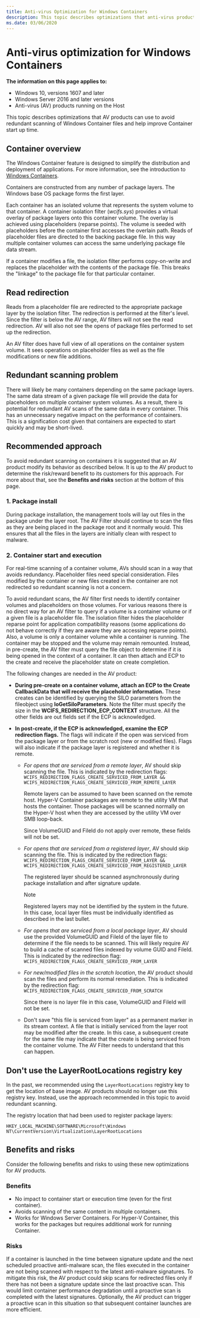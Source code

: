 ```yaml
---
title: Anti-virus Optimization for Windows Containers
description: This topic describes optimizations that anti-virus products can utilize when running within Windows Containers.
ms.date: 03/06/2020
---
```


# Anti-virus optimization for Windows Containers

**The information on this page applies to:**
- Windows 10, versions 1607 and later
- Windows Server 2016 and later versions
- Anti-virus (AV) products running on the Host

This topic describes optimizations that AV products can use to avoid redundant scanning of Windows Container files and help improve Container start up time.

## Container overview

The Windows Container feature is designed to simplify the distribution and deployment of applications. For more information, see the introduction to [Windows Containers](/virtualization/windowscontainers/about/about_overview).

Containers are constructed from any number of package layers. The Windows base OS package forms the first layer.

Each container has an isolated volume that represents the system volume to that container. A container isolation filter (*wcifs.sys*) provides a virtual overlay of package layers onto this container volume. The overlay is achieved using placeholders (reparse points). The volume is seeded with placeholders before the container first accesses the overlain path. Reads of placeholder files are directed to the backing package file. In this way multiple container volumes can access the same underlying package file data stream.

If a container modifies a file, the isolation filter performs copy-on-write and replaces the placeholder with the contents of the package file. This breaks the "linkage" to the package file for that particular container.

## Read redirection

Reads from a placeholder file are redirected to the appropriate package layer by the isolation filter. The redirection is performed at the filter's level. Since the filter is below the AV range, AV filters will not see the read redirection. AV will also not see the opens of package files performed to set up the redirection.

An AV filter does have full view of all operations on the container system volume. It sees operations on placeholder files as well as the file modifications or new file additions.

## Redundant scanning problem

There will likely be many containers depending on the same package layers. The same data stream of a given package file will provide the data for placeholders on multiple container system volumes. As a result, there is potential for redundant AV scans of the same data in every container. This has an unnecessary negative impact on the performance of containers. This is a signification cost given that containers are expected to start quickly and may be short-lived.

## Recommended approach

To avoid redundant scanning on containers it is suggested that an AV product modify its behavior as described below. It is up to the AV product to determine the risk/reward benefit to its customers for this approach. For more about that, see the **Benefits and risks** section at the bottom of this page.

### 1. Package install

During package installation, the management tools will lay out files in the package under the layer root. The AV Filter should continue to scan the files as they are being placed in the package root and it normally would. This ensures that all the files in the layers are initially clean with respect to malware.

### 2. Container start and execution

For real-time scanning of a container volume, AVs should scan in a way that avoids redundancy. Placeholder files need special consideration. Files modified by the container or new files created in the container are not redirected so redundant scanning is not a concern.

To avoid redundant scans, the AV filter first needs to identify container volumes and placeholders on those volumes. For various reasons there is no direct way for an AV filter to query if a volume is a container volume or if a given file is a placeholder file. The isolation filter hides the placeholder reparse point for application compatibility reasons (some applications do not behave correctly if they are aware they are accessing reparse points). Also, a volume is only a container volume while a container is running. The container may be stopped and the volume may remain remounted. Instead, in pre-create, the AV filter must query the file object to determine if it is being opened in the context of a container. It can then attach and ECP to the create and receive the placeholder state on create completion.

The following changes are needed in the AV product:

- **During pre-create on a container volume, attach an ECP to the Create CallbackData that will receive the placeholder information.** These creates can be identified by querying the SILO parameters from the fileobject using **IoGetSiloParameters**. Note the filter must specify the size in the **WCIFS_REDIRECTION_ECP_CONTEXT** structure. All the other fields are out fields set if the ECP is acknowledged.

- **In post-create, if the ECP is acknowledged, examine the ECP redirection flags.** The flags will indicate if the open was serviced from the package layer or from the scratch root (new or modified files). Flags will also indicate if the package layer is registered and whether it is remote.

  - *For opens that are serviced from a remote layer*, AV should skip scanning the file. This is indicated by the redirection flags: `WCIFS_REDIRECTION_FLAGS_CREATE_SERVICED_FROM_LAYER && WCIFS_REDIRECTION_FLAGS_CREATE_SERVICED_FROM_REMOTE_LAYER`

    Remote layers can be assumed to have been scanned on the remote host. Hyper-V Container packages are remote to the utility VM that hosts the container. Those packages will be scanned normally on the Hyper-V host when they are accessed by the utility VM over SMB loop-back.

    Since VolumeGUID and FileId do not apply over remote, these fields will not be set.

  - *For opens that are serviced from a registered layer*, AV should skip scanning the file. This is indicated by the redirection flags: `WCIFS_REDIRECTION_FLAGS_CREATE_SERVICED_FROM_LAYER &&  WCIFS_REDIRECTION_FLAGS_CREATE_SERVICED_FROM_REGISTERED_LAYER`

    The registered layer should be scanned asynchronously during package installation and after signature update.

    >[!NOTE]
    > Registered layers may not be identified by the system in the future. In this case, local layer files must be individually identified as described in the last bullet.

  - *For opens that are serviced from a local package layer*, AV should use the provided VolumeGUID and FileId of the layer file to determine if the file needs to be scanned. This will likely require AV to build a cache of scanned files indexed by volume GUID and FileId. This is indicated by the redirection flag: `WCIFS_REDIRECTION_FLAGS_CREATE_SERVICED_FROM_LAYER`

  - *For new/modified files in the scratch location*, the AV product should scan the files and perform its normal remediation. This is indicated by the redirection flag: `WCIFS_REDIRECTION_FLAGS_CREATE_SERVICED_FROM_SCRATCH`

    Since there is no layer file in this case, VolumeGUID and FileId will not be set.

  - Don't save "this file is serviced from layer" as a permanent marker in its stream context. A file that is initially serviced from the layer root may be modified after the create. In this case, a subsequent create for the same file may indicate that the create is being serviced from the container volume. The AV Filter needs to understand that this can happen.

## Don't use the LayerRootLocations registry key

In the past, we recommended using the `LayerRootLocations` registry key to get the location of base image. AV products should no longer use this registry key. Instead, use the approach recommended in this topic to avoid redundant scanning.

The registry location that had been used to register package layers:

`HKEY_LOCAL_MACHINE\SOFTWARE\Microsoft\Windows NT\CurrentVersion\Virtualization\LayerRootLocations`

## Benefits and risks

Consider the following benefits and risks to using these new optimizations for AV products.

### Benefits

- No impact to container start or execution time (even for the first container).
- Avoids scanning of the same content in multiple containers.
- Works for Windows Server Containers. For Hyper-V Container, this works for the packages but requires additional work for running Container.

### Risks

If a container is launched in the time between signature update and the next scheduled proactive anti-malware scan, the files executed in the container are not being scanned with respect to the latest anti-malware signatures. To mitigate this risk, the AV product could skip scans for redirected files only if there has not been a signature update since the last proactive scan. This would limit container performance degradation until a proactive scan is completed with the latest signatures. Optionally, the AV product can trigger a proactive scan in this situation so that subsequent container launches are more efficient.
